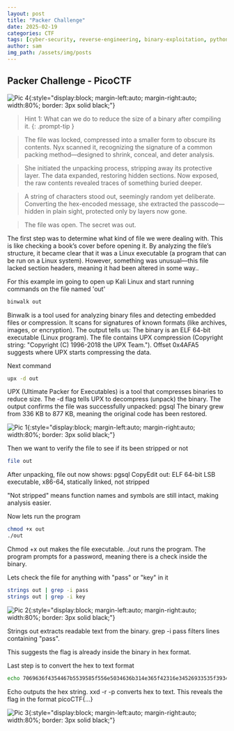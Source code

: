 ```yaml
---
layout: post
title: "Packer Challenge"
date: 2025-02-19
categories: CTF
tags: [cyber-security, reverse-engineering, binary-exploitation, python]
author: sam
img_path: /assets/img/posts
---
```


## Packer Challenge - PicoCTF

![Pic 4](packer4.webp){:style="display:block; margin-left:auto; margin-right:auto; width:80%; border: 3px solid black;"}

> Hint 1: What can we do to reduce the size of a binary after compiling it.
{: .prompt-tip }



>The file was locked, compressed into a smaller form to obscure its contents. Nyx scanned it, recognizing the signature of a common packing method—designed to shrink, conceal, and deter analysis.

>She initiated the unpacking process, stripping away its protective layer. The data expanded, restoring hidden sections. Now exposed, the raw contents revealed traces of something buried deeper.

>A string of characters stood out, seemingly random yet deliberate. Converting the hex-encoded message, she extracted the passcode—hidden in plain sight, protected only by layers now gone.

>The file was open. The secret was out.



The first step was to determine what kind of file we were dealing with. This is like checking a book’s cover before opening it. By analyzing the file’s structure, it became clear that it was a Linux executable (a program that can be run on a Linux system). However, something was unusual—this file lacked section headers, meaning it had been altered in some way.. 

For this example im going to open up Kali Linux and start running commands on the file named 'out'

 

```bash
binwalk out
```

Binwalk is a tool used for analyzing binary files and detecting embedded files or compression.
It scans for signatures of known formats (like archives, images, or encryption).
The output tells us:
The binary is an ELF 64-bit executable (Linux program).
The file contains UPX compression (Copyright string: "Copyright (C) 1996-2018 the UPX Team.").
Offset 0x4AFA5 suggests where UPX starts compressing the data. 

Next command

```bash
upx -d out         
```

UPX (Ultimate Packer for Executables) is a tool that compresses binaries to reduce size.
The -d flag tells UPX to decompress (unpack) the binary.
The output confirms the file was successfully unpacked:
pgsql
The binary grew from 336 KB to 877 KB, meaning the original code has been restored.

![Pic 1](packer1.webp){:style="display:block; margin-left:auto; margin-right:auto; width:80%; border: 3px solid black;"}

Then we want to verify the file to see if its been stripped or not

```bash
file out         
```

After unpacking, file out now shows:
pgsql
CopyEdit
out: ELF 64-bit LSB executable, x86-64, statically linked, not stripped

"Not stripped" means function names and symbols are still intact, making analysis easier.

Now lets run the program

```bash
chmod +x out
./out         
```

Chmod +x out makes the file executable.
./out runs the program.
The program prompts for a password, meaning there is a check inside the binary.

Lets check the file for anything with "pass" or "key" in it

```bash
strings out | grep -i pass
strings out | grep -i key       
```

![Pic 2](packer2.webp){:style="display:block; margin-left:auto; margin-right:auto; width:80%; border: 3px solid black;"}

Strings out extracts readable text from the binary.
grep -i pass filters lines containing "pass".

This suggests the flag is already inside the binary in hex format.

Last step is to convert the hex to text format

```bash
echo 7069636f4354467b5539585f556e5034636b314e365f42316e34526933535f39343130343638327d | xxd -r -p      
```

Echo outputs the hex string.
xxd -r -p converts hex to text.
This reveals the flag in the format picoCTF{...}

![Pic 3](packer3.webp){:style="display:block; margin-left:auto; margin-right:auto; width:80%; border: 3px solid black;"}